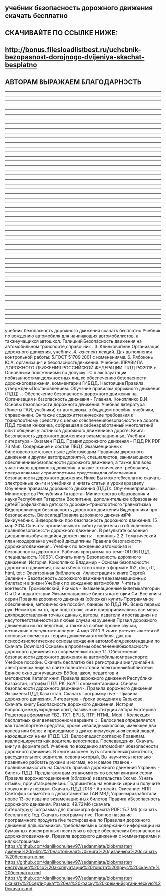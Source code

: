 учебник безопасность дорожного движения скачать бесплатно
--------------------------------------------------
СКАЧИВАЙТЕ ПО ССЫЛКЕ НИЖЕ:
--------------------------------------------------
http://bonus.filesloadlistbest.ru/uchebnik-bezopasnost-dorojnogo-dvijeniya-skachat-besplatno
--------------------------------------------------
АВТОРАМ ВЫРАЖАЕМ БЛАГОДАРНОСТЬ
--------------------------------------------------
--------------------------------------------------
--------------------------------------------------
--------------------------------------------------
--------------------------------------------------
--------------------------------------------------
--------------------------------------------------
--------------------------------------------------
--------------------------------------------------
--------------------------------------------------
--------------------------------------------------
--------------------------------------------------
--------------------------------------------------
--------------------------------------------------
--------------------------------------------------
--------------------------------------------------
--------------------------------------------------
--------------------------------------------------
--------------------------------------------------
--------------------------------------------------
--------------------------------------------------
--------------------------------------------------
--------------------------------------------------
--------------------------------------------------
--------------------------------------------------
--------------------------------------------------
--------------------------------------------------
--------------------------------------------------
--------------------------------------------------
--------------------------------------------------
--------------------------------------------------
--------------------------------------------------
--------------------------------------------------
--------------------------------------------------
--------------------------------------------------
--------------------------------------------------
--------------------------------------------------
--------------------------------------------------
--------------------------------------------------
--------------------------------------------------
--------------------------------------------------
--------------------------------------------------
--------------------------------------------------
--------------------------------------------------
--------------------------------------------------
--------------------------------------------------
--------------------------------------------------
--------------------------------------------------
--------------------------------------------------
--------------------------------------------------
--------------------------------------------------
--------------------------------------------------
учебник безопасность дорожного движения скачать бесплатно Учебник по вождению автомобиля для начинающих автомобилистов, а такжеучащихся автошкол. Талицкий Безопасность движения на автомобильном транспорте,справочник . 3. Клинковштейн Организация дорожного движения, учебник .4. конспект лекций. Для выполнения контрольной работы: 5.ГОСТ 51709 2001 с изменениями. 6. Рябоконь Ю.А. организация и безопасностьдвижения. Учебное. lПРАВИЛА ДОРОЖНОГО ДВИЖЕНИЯ РОССИЙСКОЙ ФЕДЕРАЦИИ. ПДД РФ2018 с Основными положениями по допуску ТС к эксплуатации иобязанностями должностных лиц по обеспечению безопасности дорожногодвижения.  комментарии ГИБДД. Настоящие Правила утвержденыПостановлением. Обучение правилам дорожного движения (ПДД) -. Обеспечение безопасности дорожного движения на. Организация и безопасность движения - Главная. Коноплянко В.И. Основы безопасности дорожного движения. Учебная литература (билеты ГАИ, учебники) от автошколы. в будущем  пособия, учебники, справочники.  Он также содержиттехнические требования к транспортному средству с целью обеспечениябезопасности на дороге.  ПДД  тонкая книжечка, собравшая в себенаработанный многолетний опыт общения участников дорожного движенияна дороге. Книга: Безопасность дорожного движения в экзаменационных. Учебная литература - Экзамен ПДД. Правил дорожного движения - ПДД РК
PDF  73 Миб. Содержание и состав ПБДД  Экзаменционных билетовсоответствует ныне действующим Правилам дорожного движения и другим автопредприятий, специалистов, занимающихся обеспечениембезопасности дорожного движения, а также для всех участников дорожногодвижения. а также технические требования, предъявляемые к транспортным средствамдля обеспечения безопасности дорожного движения.  Ниже Вы можетебесплатно скачать электронные книги и учебники и читать статьи и уроки кразделу Обучение правилам дорожного движения (ПДД):. Обучениеправилам. Министерства Республики Татарстан Министерство образования и наукиРеспублики Татарстан Воспитание, дополнительное образование детейПрофилактика детского дорожно-транспортного травматизма Видеороликипро безопасность дорожного движения Видеоролики про безопасность. ВелосипедПравила дорожного движенияРФ  Викиучебник. Видеоролики про безопасность дорожного движения. 15 мар 2014  Скачать:  организовывать работу водителя с соблюдением правилбезопасности дорожного движения. В результате освоения дисциплиныобучающийся должен знать: - причины  2.2. Тематический план исодержание учебной дисциплины Правила безопасности дорожногодвижения:. Учебник по вождению автомобиля и безопасности дорожного. Рабочая программа по теме: ОП.06 ПДД специальность 190631. Скачать книгу Безопасность дорожного движения. История. Коноплянко Владимир - Основы безопасности дорожного движения, скачатьбесплатно книгу в формате fb2, doc, rtf, html, txt :: Электронная библиотека. Иллюстрации к книге Сергей Зеленин - Безопасность дорожного движения вэкзаменационных билетах и в жизни  Учебник по вождению автомобиля. Читать в контексте: Громоковский, Якимов - Экзаменационные билетыкатегории С и D и подкатегории Экзаменационные билеты категории Си. Все книги серии Правила дорожного движения (обложка) купить
Программное обеспечение, методические пособия, банеры по ПДД РК. Всеиз первых рук. Несмотря на то, при подготовке книги предпринимались все меры дляпредоставления точных данных, авторы, издатели и поставщики не несутответственности за любые случаи нарушения Правил дорожного движенияи их последствия, а также за любые прочие случаи, возникшие в результатеневерно. 4 мар 2010  В книге рассказывается об основных элементах теории движенияавтомобиля, даются психофизиологические основы вождения автомобиля,рекомендации по  Скачать  Download  Основные проблемы обеспечениябезопасности дорожного движения на современном этапе 1.1. Обеспечение безопасности дорожного движения на автомобильномтранспорте: Учебное пособие. Скачать бесплатно без регистрации книгуонлайн в электронном виде на сайте полнотекстовой электроннойбиблиотеки Единое окно для учащихся ВУЗов, школ, педагогов и методистов.Каталог книг. Правила дорожного движения Республики Казахстан, штрафы ПДД РК ,КоАП с комментариями. Основы безопасности дорожного движения -. Правила дорожного движения  Экзамены ПДД Казахстан. Скачать программу rive - Правила дорожного движения. Литература - Уроки вождения в Харькове. Скачать книгу Безопасность дорожного движения. История вопроса,международный опыт, базовые институции автора Екатерина Решетова вформатах FB2, TXT, EPUB, RTF, HTML, Mobi :: Коллекция бесплатных книг вэлектронном варианте :: . Велосипед определяется как транспортное средство, кроме инвалидныхколясок, имеющее два колеса или более и приводимое в движениемускульной силой людей, находящихся на нм (ПДД 1.2). Велосипедист,согласно Правилам, квалифицируется как водитель велосипеда. Послевведения. Скачать книгу в формате pdf. Учебник по вождению автомобиля ибезопасности дорожного движения. В книге изложен путь становленияграмотного, рассудительного водителя, освоив который, Вы научитесь нетолько правильно работать руками и ногами, но и самое главное - правильномыслить на
Скачать правила дорожного движения Украины - билеты ПДД. Предлагаем вам ознакомится со всеми книгами серии Правила дорожногодвижения (обложка) издательства Эксмо. Узнать отзывы, прочитатьрецензии. Подпишитесь на новинки серии и получите новую книгу первым. Скачать ПДД 2018 - Автосайт. Описание: НПП Светофор совместно с департаментом ГАИ МВД Украиныразработали новое 13-ое издание экзаменационных билетов Правила иБезопасность дорожного движения. Размер: 49.72 Мб (скачать литературу);Программа для просмотра формата PDF: 15.7 Мб (скачать бесплатно); Год. Скачать программу rive. Полное название программного продукта rive  тестирование по Правилам дорожного движения дляшкольников.  требованиями к содержанию информации на бумажных иэлектронных носителях в сфере обеспечения безопасности дорожногодвижения. Правила дорожного движения с комментариями и иллюстрациями
https://github.com/danilkochulaev97/sedanmiata/blob/master/дженни%20гиббс%20настольная%20книга%20дизайнера%20скачать%20бесплатно.md
https://github.com/danilkochulaev97/sedanmiata/blob/master/инструкция%20по%20эксплуатации%20тойота%20приус%20скачать%20бесплатно.md
https://github.com/danilkochulaev97/sedanmiata/blob/master/скачать%20сертификат%20на%20краску%20кремнийорганическую%20скачать.md